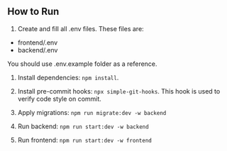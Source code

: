 ## How to Run

1. Create and fill all .env files. These files are:

- frontend/.env
- backend/.env

You should use .env.example folder as a reference.

1. Install dependencies: `npm install`.

2. Install pre-commit hooks: `npx simple-git-hooks`. This hook is used to verify code style on commit.

3. Apply migrations: `npm run migrate:dev -w backend`

4. Run backend: `npm run start:dev -w backend`

5. Run frontend: `npm run start:dev -w frontend`
